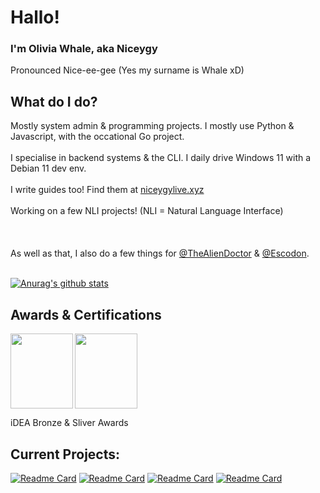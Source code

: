 # Hallo!
### I'm Olivia Whale, aka Niceygy
Pronounced Nice-ee-gee
(Yes my surname is Whale xD)


## What do I do?

Mostly system admin & programming projects. I mostly use Python & Javascript, with the occational Go project. <br> </br>
I specialise in backend systems & the CLI. I daily drive Windows 11 with a Debian 11 dev env. <br> </br>
I write guides too! Find them at [niceygylive.xyz](https://niceygylive.xyz) <br> </br>
Working on a few NLI projects! (NLI = Natural Language Interface) <br> </br>
<br> </br>
As well as that, I also do a few things for [@TheAlienDoctor](https://github.com/thealiendoctor) & [@Escodon](https://github.com/escodon). <br> </br>


[![Anurag's github stats](https://github-readme-stats.vercel.app/api?username=Niceygy&theme=blue-green)](https://github.com/anuraghazra/github-readme-stats)

## Awards & Certifications
 <img align="left" height="120px" width="100px" src="https://github.com/NiceygyLive/NiceygyLive/blob/main/ideaBronze.png?raw=true" />
 <img align="center" height="120px" width="100px" src="https://github.com/NiceygyLive/NiceygyLive/blob/main/ideaSilver.png?raw=true" />

iDEA Bronze & Sliver Awards

## Current Projects:
  [![Readme Card](https://github-readme-stats.vercel.app/api/pin/?username=ufo-studios&repo=thealiendoctor.com)](https://github.com/ufo-studios/thealiendoctor.com)
  [![Readme Card](https://github-readme-stats.vercel.app/api/pin/?username=ufo-studios&repo=AlienBot-Discord)](https://github.com/UFO-Studios/AlienBot-Discord)
  [![Readme Card](https://github-readme-stats.vercel.app/api/pin/?username=niceygy&repo=picam)](https://github.com/Niceygy/PiCam)
  [![Readme Card](https://github-readme-stats.vercel.app/api/pin/?username=ufo-studios&repo=WorkerDownloadRecorder)](https://github.com/UFO-Studios/WorkerDownloadRecorder)


